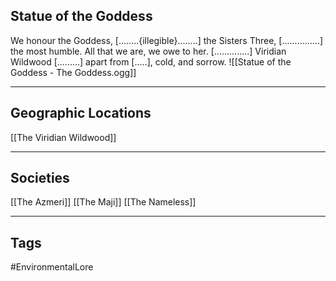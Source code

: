 ## Statue of the Goddess
We honour the Goddess, \[........{illegible}........] the Sisters Three, \[...............] the most humble. All that we are, we owe to her. \[..............] Viridian Wildwood \[.........] apart from \[.....], cold, and sorrow.
![[Statue of the Goddess - The Goddess.ogg]]

---
## Geographic Locations
[[The Viridian Wildwood]]

---
## Societies
[[The Azmeri]]
[[The Maji]]
[[The Nameless]]

---
## Tags
#EnvironmentalLore 
